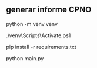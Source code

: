 ## generar informe CPNO

python -m venv venv

.\venv\Scripts\Activate.ps1

pip install -r requirements.txt

python main.py
